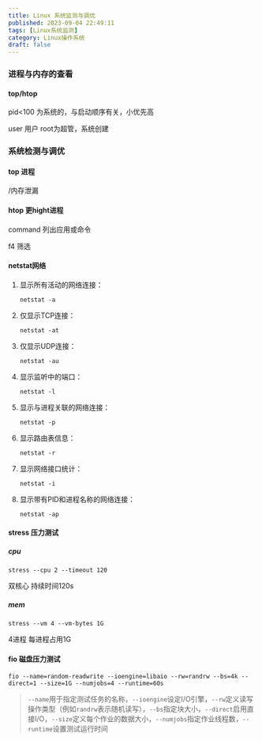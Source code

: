 ```yaml
---
title: Linux 系统监测与调优
published: 2023-09-04 22:49:11
tags: [Linux系统监测]
category: Linux操作系统
draft: false
---
```

### 进程与内存的查看

#### top/htop

pid<100 为系统的，与启动顺序有关，小优先高

user 用户 root为超管，系统创建

### 系统检测与调优

#### top 进程

/内存泄漏

#### htop 更hight进程

command 列出应用或命令

f4 筛选

#### netstat网络

1. 显示所有活动的网络连接：

   ```shell
   netstat -a
   ```

2. 仅显示TCP连接：

   ```shell
   netstat -at
   ```

3. 仅显示UDP连接：

   ```shell
   netstat -au
   ```

4. 显示监听中的端口：

   ```shell
   netstat -l
   ```

5. 显示与进程关联的网络连接：

   ```shell
   netstat -p
   ```

6. 显示路由表信息：

   ```shell
   netstat -r
   ```

7. 显示网络接口统计：

   ```shell
   netstat -i
   ```

8. 显示带有PID和进程名称的网络连接：

   ```shell
   netstat -ap
   ```

#### stress 压力测试

##### cpu

```shell
stress --cpu 2 --timeout 120
```

双核心 持续时间120s

##### mem

```shell
stress --vm 4 --vm-bytes 1G
```

4进程 每进程占用1G

#### fio 磁盘压力测试

```shell
fio --name=random-readwrite --ioengine=libaio --rw=randrw --bs=4k --direct=1 --size=1G --numjobs=4 --runtime=60s
```

> `--name`用于指定测试任务的名称，`--ioengine`设定I/O引擎，`--rw`定义读写操作类型（例如`randrw`表示随机读写），`--bs`指定块大小，`--direct`启用直接I/O，`--size`定义每个作业的数据大小，`--numjobs`指定作业线程数，`--runtime`设置测试运行时间

